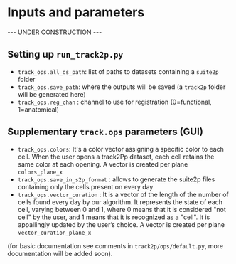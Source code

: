 # Inputs and parameters

--- UNDER CONSTRUCTION ---

## Setting up `run_track2p.py`

- `track_ops.all_ds_path`: list of paths to datasets containing a `suite2p` folder 
- `track_ops.save_path`: where the outputs will be saved (a `track2p` folder will be generated here)
- `track_ops.reg_chan` : channel to use for registration (0=functional, 1=anatomical) 

## Supplementary `track.ops` parameters (GUI)

-  `track_ops.colors`: It's a color vector assigning a specific color to each cell. When the user opens a track2Pp dataset, each cell retains the same color at each opening.
A vector is created per plane `colors_plane_x`
- `track_ops.save_in_s2p_format` :  allows to generate the suite2p files containing only the cells present on every day 
- `track_ops.vector_curation` : It is a vector of the length of the number of cells found every day by our algorithm. It represents the state of each cell, varying between 0 and 1, where 0 means that it is considered "not cell" by the user, and 1 means that it is recognized as a "cell". It is appallingly updated by the user’s choice. 
A vector is created per plane `vector_curation_plane_x`

(for basic documentation see comments in `track2p/ops/default.py`, more documentation will be added soon).

